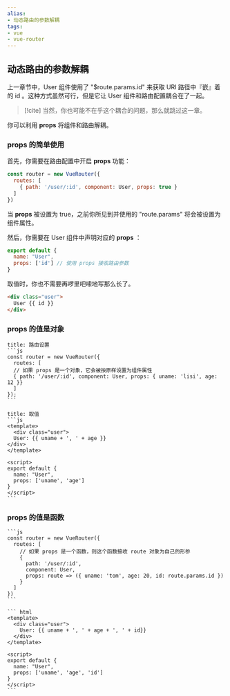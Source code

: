 ```yaml
---
alias: 
- 动态路由的参数解耦
tags: 
- vue
- vue-router
---
```


## 动态路由的参数解耦

上一章节中，User 组件使用了 "\$route.params.id" 来获取 URI 路径中『嵌』着的 id 。这种方式虽然可行，但是它让 User 组件和路由配置耦合在了一起。

> [!cite] 当然，你也可能不在乎这个耦合的问题，那么就跳过这一章。

你可以利用 **props** 将组件和路由解耦。

### props 的简单使用

首先，你需要在路由配置中开启 **props** 功能：

```js
const router = new VueRouter({
  routes: [
    { path: '/user/:id', component: User, props: true }
  ]
})
```

当 **props** 被设置为 true，之前你所见到并使用的 "route.params" 将会被设置为组件属性。

然后，你需要在 User 组件中声明对应的 **props** ：

```js
export default {
  name: "User",
  props: ['id'] // 使用 props 接收路由参数
}
```

取值时，你也不需要再啰里吧嗦地写那么长了。

``` html
<div class="user">
  User {{ id }}
</div>
```

### props 的值是对象

````ad-vue
title: 路由设置
```js
const router = new VueRouter({
  routes: [
  // 如果 props 是一个对象，它会被按原样设置为组件属性
  { path: '/user/:id', component: User, props: { uname: 'lisi', age: 12 }}
  ]
});
```
````

````ad-html
title: 取值
```js
<template>
  <div class="user">
  User: {{ uname + ', ' + age }}
</div>
</template>

<script>
export default {
  name: "User",
  props: ['uname', 'age']
}
</script>
```
````

### props 的值是函数

````ad-vue
```js
const router = new VueRouter({
  routes: [
    // 如果 props 是一个函数，则这个函数接收 route 对象为自己的形参
    { 
      path: '/user/:id',
      component: User,
      props: route => ({ uname: 'tom', age: 20, id: route.params.id })
    }
  ]
})
```
````

````ad-html
``` html
<template>
  <div class="user">
    User: {{ uname + ', ' + age + ', ' + id}}
  </div>
</template>

<script>
export default {
  name: "User",
  props: ['uname', 'age', 'id']
}
</script>
```
````

